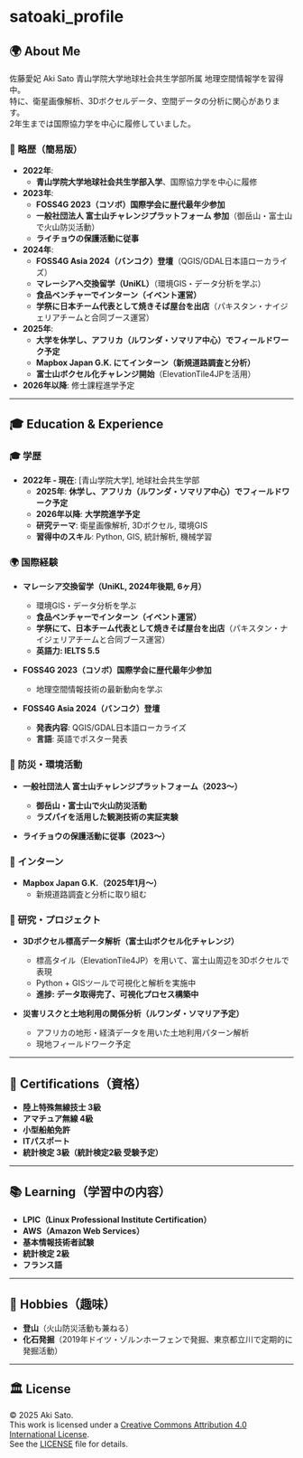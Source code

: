 # satoaki_profile

## 🌍 About Me
佐藤愛妃 Aki Sato
青山学院大学地球社会共生学部所属
地理空間情報学を習得中。  
特に、衛星画像解析、3Dボクセルデータ、空間データの分析に関心があります。  
2年生までは国際協力学を中心に履修していました。  

### 📖 略歴（簡易版）
- **2022年**:  
  - **青山学院大学地球社会共生学部入学**、国際協力学を中心に履修  
- **2023年**:  
  - **FOSS4G 2023（コソボ）国際学会に歴代最年少参加**  
  - **一般社団法人 富士山チャレンジプラットフォーム 参加**（御岳山・富士山で火山防災活動）  
  - **ライチョウの保護活動に従事**  
- **2024年**:  
  - **FOSS4G Asia 2024（バンコク）登壇**（QGIS/GDAL日本語ローカライズ）  
  - **マレーシアへ交換留学（UniKL）**（環境GIS・データ分析を学ぶ）  
  - **食品ベンチャーでインターン（イベント運営）**  
  - **学祭に日本チーム代表として焼きそば屋台を出店**（パキスタン・ナイジェリアチームと合同ブース運営）  
- **2025年**:  
  - **大学を休学し、アフリカ（ルワンダ・ソマリア中心）でフィールドワーク予定**  
  - **Mapbox Japan G.K. にてインターン（新規道路調査と分析）**  
  - **富士山ボクセル化チャレンジ開始**（ElevationTile4JPを活用）  
- **2026年以降**: 修士課程進学予定

---

## 🎓 Education & Experience

### 🎓 **学歴**
- **2022年 - 現在**: [青山学院大学], 地球社会共生学部
  - **2025年**: **休学し、アフリカ（ルワンダ・ソマリア中心）でフィールドワーク予定**  
  - **2026年以降**: **大学院進学予定**  
  - **研究テーマ**: 衛星画像解析, 3Dボクセル, 環境GIS  
  - **習得中のスキル**: Python, GIS, 統計解析, 機械学習

### 🌍 **国際経験**
- **マレーシア交換留学（UniKL, 2024年後期, 6ヶ月）**  
  - 環境GIS・データ分析を学ぶ  
  - **食品ベンチャーでインターン（イベント運営）**  
  - **学祭にて、日本チーム代表として焼きそば屋台を出店**（パキスタン・ナイジェリアチームと合同ブース運営）  
  - **英語力: IELTS 5.5**  

- **FOSS4G 2023（コソボ）国際学会に歴代最年少参加**  
  - 地理空間情報技術の最新動向を学ぶ  

- **FOSS4G Asia 2024（バンコク）登壇**  
  - **発表内容**: QGIS/GDAL日本語ローカライズ  
  - **言語**: 英語でポスター発表  

### 🌋 **防災・環境活動**
- **一般社団法人 富士山チャレンジプラットフォーム（2023～）**  
  - **御岳山・富士山で火山防災活動**  
  - **ラズパイを活用した観測技術の実証実験**  

- **ライチョウの保護活動に従事（2023～）**  

### 💼 **インターン**
- **Mapbox Japan G.K.（2025年1月～）**  
  - 新規道路調査と分析に取り組む  

### 🔬 **研究・プロジェクト**
- **3Dボクセル標高データ解析（富士山ボクセル化チャレンジ）**
  - 標高タイル（ElevationTile4JP）を用いて、富士山周辺を3Dボクセルで表現  
  - Python + GISツールで可視化と解析を実施中  
  - **進捗: データ取得完了、可視化プロセス構築中**  

- **災害リスクと土地利用の関係分析（ルワンダ・ソマリア予定）**
  - アフリカの地形・経済データを用いた土地利用パターン解析  
  - 現地フィールドワーク予定  

---

## 📜 Certifications（資格）
- **陸上特殊無線技士 3級**  
- **アマチュア無線 4級**  
- **小型船舶免許**  
- **ITパスポート**  
- **統計検定 3級（統計検定2級 受験予定）**  

---

## 📚 Learning（学習中の内容）
- **LPIC（Linux Professional Institute Certification）**  
- **AWS（Amazon Web Services）**  
- **基本情報技術者試験**  
- **統計検定 2級**  
- **フランス語**  

---

## 🎣 Hobbies（趣味）
- **登山**（火山防災活動も兼ねる）  
- **化石発掘**（2019年ドイツ・ゾルンホーフェンで発掘、東京都立川で定期的に発掘活動）  

---



## 🏛 License
© 2025 Aki Sato.  
This work is licensed under a [Creative Commons Attribution 4.0 International License](https://creativecommons.org/licenses/by/4.0/).  
See the [LICENSE](LICENSE) file for details.
